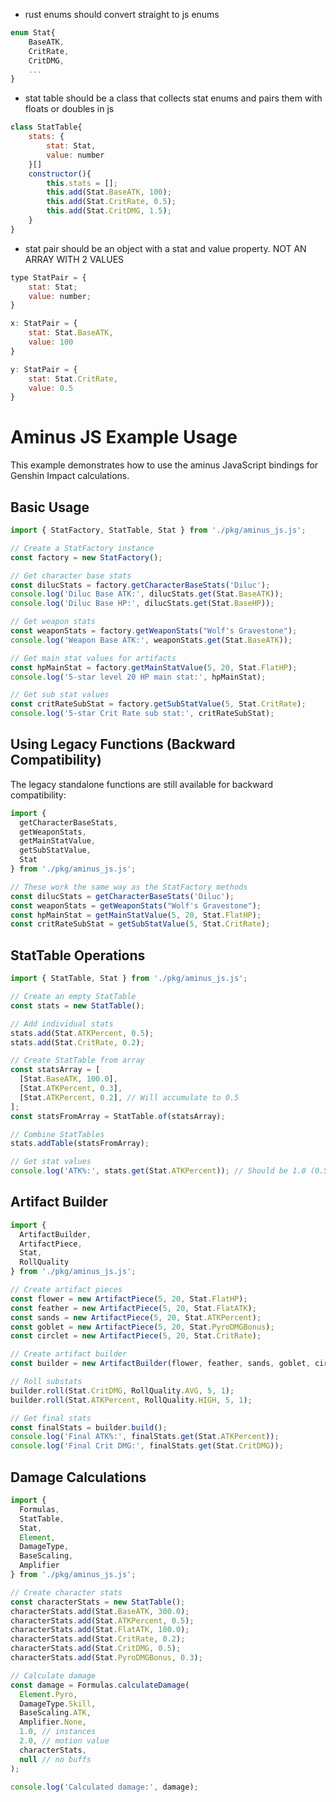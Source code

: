 - rust enums should convert straight to js enums
```js
enum Stat{
    BaseATK,
    CritRate,
    CritDMG,
    ...
}
```

- stat table should be a class that collects stat enums and pairs them with floats or doubles in js
```js
class StatTable{
    stats: {
        stat: Stat,
        value: number
    }[]
    constructor(){
        this.stats = [];
        this.add(Stat.BaseATK, 100);
        this.add(Stat.CritRate, 0.5);
        this.add(Stat.CritDMG, 1.5);
    }
}
```

- stat pair should be an object with a stat and value property. NOT AN ARRAY WITH 2 VALUES
```js
type StatPair = {
    stat: Stat;
    value: number;
}

x: StatPair = {
    stat: Stat.BaseATK,
    value: 100
}

y: StatPair = {
    stat: Stat.CritRate,
    value: 0.5
}

```

# Aminus JS Example Usage

This example demonstrates how to use the aminus JavaScript bindings for Genshin Impact calculations.

## Basic Usage

```javascript
import { StatFactory, StatTable, Stat } from './pkg/aminus_js.js';

// Create a StatFactory instance
const factory = new StatFactory();

// Get character base stats
const dilucStats = factory.getCharacterBaseStats('Diluc');
console.log('Diluc Base ATK:', dilucStats.get(Stat.BaseATK));
console.log('Diluc Base HP:', dilucStats.get(Stat.BaseHP));

// Get weapon stats
const weaponStats = factory.getWeaponStats("Wolf's Gravestone");
console.log('Weapon Base ATK:', weaponStats.get(Stat.BaseATK));

// Get main stat values for artifacts
const hpMainStat = factory.getMainStatValue(5, 20, Stat.FlatHP);
console.log('5-star level 20 HP main stat:', hpMainStat);

// Get sub stat values
const critRateSubStat = factory.getSubStatValue(5, Stat.CritRate);
console.log('5-star Crit Rate sub stat:', critRateSubStat);
```

## Using Legacy Functions (Backward Compatibility)

The legacy standalone functions are still available for backward compatibility:

```javascript
import { 
  getCharacterBaseStats, 
  getWeaponStats, 
  getMainStatValue, 
  getSubStatValue,
  Stat 
} from './pkg/aminus_js.js';

// These work the same way as the StatFactory methods
const dilucStats = getCharacterBaseStats('Diluc');
const weaponStats = getWeaponStats("Wolf's Gravestone");
const hpMainStat = getMainStatValue(5, 20, Stat.FlatHP);
const critRateSubStat = getSubStatValue(5, Stat.CritRate);
```

## StatTable Operations

```javascript
import { StatTable, Stat } from './pkg/aminus_js.js';

// Create an empty StatTable
const stats = new StatTable();

// Add individual stats
stats.add(Stat.ATKPercent, 0.5);
stats.add(Stat.CritRate, 0.2);

// Create StatTable from array
const statsArray = [
  [Stat.BaseATK, 100.0],
  [Stat.ATKPercent, 0.3],
  [Stat.ATKPercent, 0.2], // Will accumulate to 0.5
];
const statsFromArray = StatTable.of(statsArray);

// Combine StatTables
stats.addTable(statsFromArray);

// Get stat values
console.log('ATK%:', stats.get(Stat.ATKPercent)); // Should be 1.0 (0.5 + 0.5)
```

## Artifact Builder

```javascript
import { 
  ArtifactBuilder, 
  ArtifactPiece, 
  Stat, 
  RollQuality 
} from './pkg/aminus_js.js';

// Create artifact pieces
const flower = new ArtifactPiece(5, 20, Stat.FlatHP);
const feather = new ArtifactPiece(5, 20, Stat.FlatATK);
const sands = new ArtifactPiece(5, 20, Stat.ATKPercent);
const goblet = new ArtifactPiece(5, 20, Stat.PyroDMGBonus);
const circlet = new ArtifactPiece(5, 20, Stat.CritRate);

// Create artifact builder
const builder = new ArtifactBuilder(flower, feather, sands, goblet, circlet);

// Roll substats
builder.roll(Stat.CritDMG, RollQuality.AVG, 5, 1);
builder.roll(Stat.ATKPercent, RollQuality.HIGH, 5, 1);

// Get final stats
const finalStats = builder.build();
console.log('Final ATK%:', finalStats.get(Stat.ATKPercent));
console.log('Final Crit DMG:', finalStats.get(Stat.CritDMG));
```

## Damage Calculations

```javascript
import { 
  Formulas, 
  StatTable, 
  Stat, 
  Element, 
  DamageType, 
  BaseScaling, 
  Amplifier 
} from './pkg/aminus_js.js';

// Create character stats
const characterStats = new StatTable();
characterStats.add(Stat.BaseATK, 300.0);
characterStats.add(Stat.ATKPercent, 0.5);
characterStats.add(Stat.FlatATK, 100.0);
characterStats.add(Stat.CritRate, 0.2);
characterStats.add(Stat.CritDMG, 0.5);
characterStats.add(Stat.PyroDMGBonus, 0.3);

// Calculate damage
const damage = Formulas.calculateDamage(
  Element.Pyro,
  DamageType.Skill,
  BaseScaling.ATK,
  Amplifier.None,
  1.0, // instances
  2.0, // motion value
  characterStats,
  null // no buffs
);

console.log('Calculated damage:', damage);
```